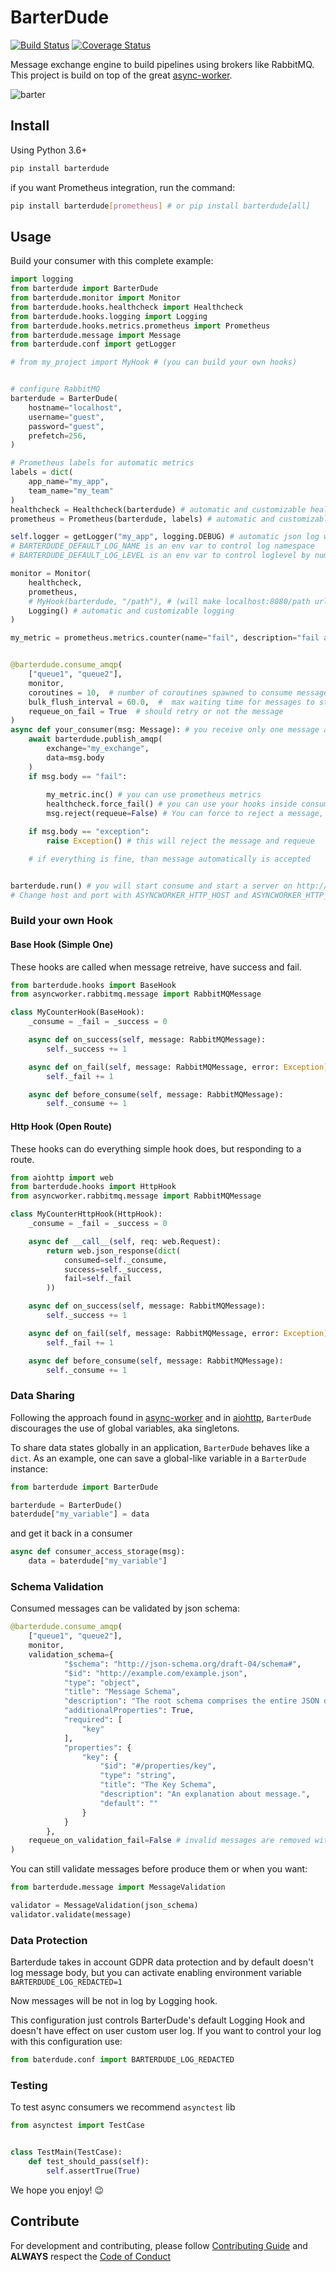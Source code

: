 # BarterDude
[![Build Status](https://travis-ci.com/olxbr/BarterDude.svg?branch=master)](https://travis-ci.com/olxbr/BarterDude)
[![Coverage Status](https://coveralls.io/repos/github/olxbr/BarterDude/badge.svg?branch=master)](https://coveralls.io/github/olxbr/BarterDude?branch=master)

Message exchange engine to build pipelines using brokers like RabbitMQ. This project is build on top of the great [async-worker](https://github.com/b2wdigital/async-worker).

![barter](https://github.com/olxbr/BarterDude/blob/master/barterdude.jpg)

## Install

Using Python 3.6+

```sh
pip install barterdude
```

if you want Prometheus integration, run the command:

```sh
pip install barterdude[prometheus] # or pip install barterdude[all]
```

## Usage

Build your consumer with this complete example:

```python
import logging
from barterdude import BarterDude
from barterdude.monitor import Monitor
from barterdude.hooks.healthcheck import Healthcheck
from barterdude.hooks.logging import Logging
from barterdude.hooks.metrics.prometheus import Prometheus
from barterdude.message import Message
from barterdude.conf import getLogger

# from my_project import MyHook # (you can build your own hooks)


# configure RabbitMQ
barterdude = BarterDude(
    hostname="localhost",
    username="guest",
    password="guest",
    prefetch=256,
)

# Prometheus labels for automatic metrics
labels = dict(
    app_name="my_app",
    team_name="my_team"
)
healthcheck = Healthcheck(barterdude) # automatic and customizable healthcheck
prometheus = Prometheus(barterdude, labels) # automatic and customizable Prometheus integration

self.logger = getLogger("my_app", logging.DEBUG) # automatic json log with barterdude namespace
# BARTERDUDE_DEFAULT_LOG_NAME is an env var to control log namespace
# BARTERDUDE_DEFAULT_LOG_LEVEL is an env var to control loglevel by number 0, 10, 20, etc...

monitor = Monitor(
    healthcheck,
    prometheus,
    # MyHook(barterdude, "/path"), # (will make localhost:8080/path url)
    Logging() # automatic and customizable logging
)

my_metric = prometheus.metrics.counter(name="fail", description="fail again")  # It's the same as https://github.com/prometheus/client_python


@barterdude.consume_amqp(
    ["queue1", "queue2"],
    monitor,
    coroutines = 10,  # number of coroutines spawned to consume messages (1 per message)
    bulk_flush_interval = 60.0,  #  max waiting time for messages to start process n_coroutines
    requeue_on_fail = True  # should retry or not the message
)
async def your_consumer(msg: Message): # you receive only one message and we parallelize processing for you
    await barterdude.publish_amqp(
        exchange="my_exchange",
        data=msg.body
    )
    if msg.body == "fail":
    
        my_metric.inc() # you can use prometheus metrics
        healthcheck.force_fail() # you can use your hooks inside consumer too
        msg.reject(requeue=False) # You can force to reject a message, exactly equal https://b2wdigital.github.io/async-worker/src/asyncworker/asyncworker.rabbitmq.html#asyncworker.rabbitmq.message.RabbitMQMessage

    if msg.body == "exception":
        raise Exception() # this will reject the message and requeue

    # if everything is fine, than message automatically is accepted


barterdude.run() # you will start consume and start a server on http://localhost:8080
# Change host and port with ASYNCWORKER_HTTP_HOST and ASYNCWORKER_HTTP_PORT env vars

```

### Build your own Hook

#### Base Hook (Simple One)

These hooks are called when message retreive, have success and fail.

```python
from barterdude.hooks import BaseHook
from asyncworker.rabbitmq.message import RabbitMQMessage

class MyCounterHook(BaseHook):
    _consume = _fail = _success = 0

    async def on_success(self, message: RabbitMQMessage):
        self._success += 1

    async def on_fail(self, message: RabbitMQMessage, error: Exception):
        self._fail += 1

    async def before_consume(self, message: RabbitMQMessage):
        self._consume += 1

```

#### Http Hook (Open Route)

These hooks can do everything simple hook does, but responding to a route.

```python
from aiohttp import web
from barterdude.hooks import HttpHook
from asyncworker.rabbitmq.message import RabbitMQMessage

class MyCounterHttpHook(HttpHook):
    _consume = _fail = _success = 0

    async def __call__(self, req: web.Request):
        return web.json_response(dict(
            consumed=self._consume,
            success=self._success,
            fail=self._fail
        ))

    async def on_success(self, message: RabbitMQMessage):
        self._success += 1

    async def on_fail(self, message: RabbitMQMessage, error: Exception):
        self._fail += 1

    async def before_consume(self, message: RabbitMQMessage):
        self._consume += 1


```

### Data Sharing

Following the approach found in [async-worker](https://b2wdigital.github.io/async-worker/userguide/asyncworker-app/storage.html) and in [aiohttp](https://docs.aiohttp.org/en/stable/web_advanced.html#data-sharing-aka-no-singletons-please),
`BarterDude` discourages the use of global variables, aka singletons.

To share data states globally in an application, `BarterDude` behaves like a `dict`.
As an example, one can save a global-like variable in a  `BarterDude` instance:

```python
from barterdude import BarterDude

barterdude = BarterDude()
baterdude["my_variable"] = data
```

and get it back in a consumer

```python
async def consumer_access_storage(msg):
    data = baterdude["my_variable"]
```

### Schema Validation

Consumed messages can be validated by json schema:

```python
@barterdude.consume_amqp(
    ["queue1", "queue2"],
    monitor,
    validation_schema={
            "$schema": "http://json-schema.org/draft-04/schema#",
            "$id": "http://example.com/example.json",
            "type": "object",
            "title": "Message Schema",
            "description": "The root schema comprises the entire JSON document.",
            "additionalProperties": True,
            "required": [
                "key"
            ],
            "properties": {
                "key": {
                    "$id": "#/properties/key",
                    "type": "string",
                    "title": "The Key Schema",
                    "description": "An explanation about message.",
                    "default": ""
                }
            }
        },
    requeue_on_validation_fail=False # invalid messages are removed without requeue
)
```

You can still validate messages before produce them or when you want:

```python
from barterdude.message import MessageValidation

validator = MessageValidation(json_schema)
validator.validate(message)
```

### Data Protection

Barterdude takes in account GDPR data protection and by default doesn't log message body, but you can activate enabling environment variable `BARTERDUDE_LOG_REDACTED=1`

Now messages will be not in log by Logging hook.

This configuration just controls BarterDude's default Logging Hook and doesn't have effect on user custom user log. If you want to control your log with this configuration use:

```python
from baterdude.conf import BARTERDUDE_LOG_REDACTED
```

### Testing

To test async consumers we recommend `asynctest` lib

```python
from asynctest import TestCase


class TestMain(TestCase):
    def test_should_pass(self):
        self.assertTrue(True)
```

We hope you enjoy! :wink:

## Contribute

For development and contributing, please follow [Contributing Guide](https://github.com/olxbr/BarterDude/blob/master/CONTRIBUTING.md) and **ALWAYS** respect the [Code of Conduct](https://github.com/olxbr/BarterDude/blob/master/CODE_OF_CONDUCT.md)
